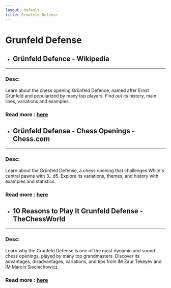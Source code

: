 ```yaml
---
layout: default
title: Grunfeld Defense
---
```

# Grunfeld Defense
- ## **Grünfeld Defence - Wikipedia** 

---
### Desc: 
 Learn about the chess opening Grünfeld Defence, named after Ernst Grünfeld and popularized by many top players. Find out its history, main lines, variations and examples. 
### Read more : [here](https://en.wikipedia.org/wiki/Grünfeld_Defence) 
- ## **Grünfeld Defense - Chess Openings - Chess.com** 

---
### Desc: 
 Learn about the Grünfeld Defense, a chess opening that challenges White's central pawns with 3...d5. Explore its variations, themes, and history with examples and statistics. 
### Read more : [here](https://www.chess.com/openings/Grunfeld-Defense) 
- ## **10 Reasons to Play It Grunfeld Defense - TheChessWorld** 

---
### Desc: 
 Learn why the Grunfeld Defense is one of the most dynamic and sound chess openings, played by many top grandmasters. Discover its advantages, disadvantages, variations, and tips from IM Zaur Tekeyev and IM Marcin Sieciechowicz. 
### Read more : [here](https://thechessworld.com/articles/openings/10-reasons-to-play-the-grunfeld-defense/) 


